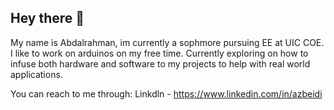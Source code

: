 ## Hey there 👋

My name is Abdalrahman, im currently a sophmore pursuing EE at UIC COE. I like to work on arduinos on my free time. Currently exploring on how to infuse both hardware and software to my projects to help with real world applications.

You can reach to me through:
Linkdln - https://www.linkedin.com/in/azbeidi


